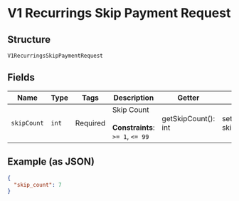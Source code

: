 
# V1 Recurrings Skip Payment Request

## Structure

`V1RecurringsSkipPaymentRequest`

## Fields

| Name | Type | Tags | Description | Getter | Setter |
|  --- | --- | --- | --- | --- | --- |
| `skipCount` | `int` | Required | Skip Count<br><br>**Constraints**: `>= 1`, `<= 99` | getSkipCount(): int | setSkipCount(int skipCount): void |

## Example (as JSON)

```json
{
  "skip_count": 7
}
```

